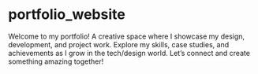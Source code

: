 # portfolio_website
Welcome to my portfolio! A creative space where I showcase my design, development, and project work. Explore my skills, case studies, and achievements as I grow in the tech/design world. Let’s connect and create something amazing together!
